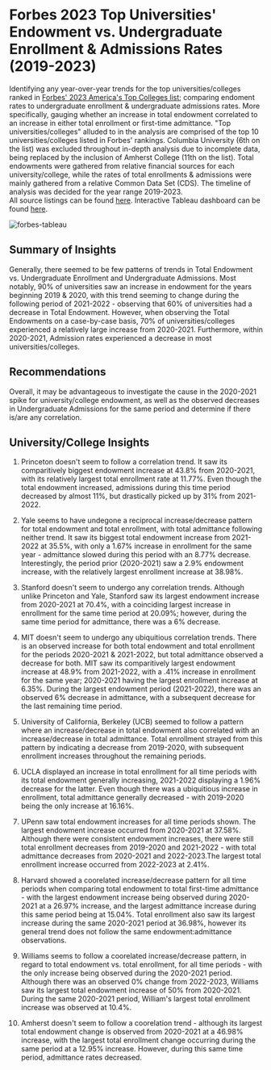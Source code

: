 # **Forbes 2023 Top Universities' Endowment vs. Undergraduate Enrollment & Admissions Rates (2019-2023)**
Identifying any year-over-year trends for the top universities/colleges ranked in [Forbes' 2023 America's Top Colleges list](https://www.forbes.com/top-colleges/); comparing endoment rates to undergraduate enrollment &amp; undergraduate admissions rates. More specifically, gauging whether an increase in total endowment correlated to an increase in either total enrollment or first-time admittance. "Top universities/colleges" alluded to in the analysis are comprised of the top 10 universities/colleges listed in Forbes' rankings. Columbia University (6th on the list) was excluded throughout in-depth analysis due to incomplete data, being replaced by the inclusion of Amherst College (11th on the list). Total endowments were gathered from relative financial sources for each university/college, while the rates of total enrollments & admissions were mainly gathered from a relative Common Data Set (CDS). The timeline of analysis was decided for the year range 2019-2023. \
All source listings can be found [here](https://docs.google.com/spreadsheets/d/1Uaxu700eytkzg8kkCj1nVMXiTj0RdxPKqeJLKu9mH4E/edit?usp=sharing). Interactive Tableau dashboard can be found [here](https://public.tableau.com/views/ForbesTopUniversities/ForbesCollegesUniversities?:language=en-US&:sid=&:redirect=auth&:display_count=n&:origin=viz_share_link).

![forbes-tableau](https://github.com/user-attachments/assets/69a33563-a0dd-4a99-8212-ccbba167eff4)

## **Summary of Insights**
Generally, there seemed to be few patterns of trends in Total Endowment vs. Undergraduate Enrollment and Undergraduate Admissions. Most notably, 90% of universities saw an increase in endowment for the years beginning 2019 & 2020, with this trend seeming to change during the following period of 2021-2022 - observing that 60% of universities had a decrease in Total Endowment. However, when observing the Total Endowments on a case-by-case basis, 70% of universities/colleges experienced a relatively large increase from 2020-2021. Furthermore, within 2020-2021, Admission rates experienced a decrease in most universities/colleges.

## **Recommendations**
Overall, it may be advantageous to investigate the cause in the 2020-2021 spike for university/college endowment, as well as the observed decreases in Undergraduate Admissions for the same period and determine if there is/are any correlation. 

## **University/College Insights**
1) Princeton doesn't seem to follow a correlation trend. It saw its comparitively biggest endowment increase at 43.8% from 2020-2021, with its relatively largest total enrollment rate at 11.77%. Even though the total endowment increased, admissions during this time period decreased by almost 11%, but drastically picked up by 31% from 2021-2022.

2) Yale seems to have undegone a reciprocal increase/decrease pattern for total endowment and total enrollment, with total admittance following neither trend. It saw its biggest total endowment increase from 2021-2022 at 35.5%, with only a 1.67% increase in enrollment for the same year - admittance slowed during this period with an 8.77% decrease. Interestingly, the period prior (2020-2021) saw a 2.9% endowment increase, with the relatively largest enrollment increase at 38.98%.

3) Stanford doesn't seem to undergo any correlation trends. Although unlike Princeton and Yale, Stanford saw its largest endowment increase from 2020-2021 at 70.4%, with a coinciding largest increase in enrollment for the same time period at 20.09%; however, during the same time period for admittance, there was a 6% decrease.

4) MIT doesn't seem to undergo any ubiquitious correlation trends. There is an observed increase for both total endowment and total enrollment for the periods 2020-2021 & 2021-2022, but total admittance observed a decrease for both. MIT saw its comparitively largest endowment increase at 48.9% from 2021-2022, with a .41% increase in enrollment for the same year; 2020-2021 having the largest enrollment increase at 6.35%. During the largest endowment period (2021-2022), there was an observed 6% decrease in admittance, with a subsequent decrease for the last remaining time period.
   
5) University of California, Berkeley (UCB) seemed to follow a pattern where an increase/decrease in total endowment also correlated with an increase/decrease in total admittance. Total enrollment strayed from this pattern by indicating a decrease from 2019-2020, with subsequent enrollment increases throughout the remaining periods. 

6) UCLA displayed an increase in total enrollment for all time periods with its total endowment generally increasing, 2021-2022 displaying a 1.96% decrease for the latter. Even though there was a ubiquitious increase in enrollment, total admittance generally decreased - with 2019-2020 being the only increase at 16.16%.

7) UPenn saw total endowment increases for all time periods shown. The largest endowment increase occurred from 2020-2021 at 37.58%. Although there were consistent endowment increases, there were still total enrollment decreases from 2019-2020 and 2021-2022 - with total admittance decreases from 2020-2021 and 2022-2023.The largest total enrollment increase occurred from 2022-2023 at 2.41%. 
   
8) Harvard showed a coorelated increase/decrease pattern for all time periods when comparing total endowment to total first-time admittance - with the largest endowment increase being observed during 2020-2021 at a 26.97% increase, and the largest admittance increase during this same period being at 15.04%. Total enrollment also saw its largest increase during the same 2020-2021 period at 36.98%, however its general trend does not follow the same endowment:admittance observations. 

9) Williams seems to follow a coorelated increase/decrease pattern, in regard to total endowment vs. total enrollment, for all time periods - with the only increase being observed during the 2020-2021 period. Although there was an observed 0% change from 2022-2023, Williams saw its largest total endowment increase of 50% from 2020-2021. During the same 2020-2021 period, William's largest total enrollment increase was observed at 10.4%.

10) Amherst doesn't seem to follow a coorelation trend - although its largest total endowment change is observed from 2020-2021 at a 46.98% increase, with the largest total enrollment change occurring during the same period at a 12.95% increase. However, during this same time period, admittance rates decreased.
